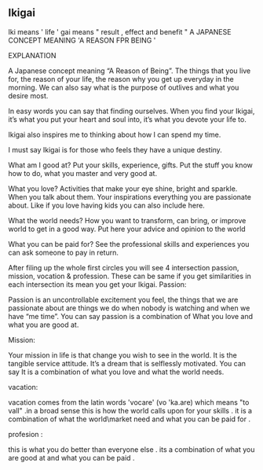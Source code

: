 ## Ikigai

Iki means ' life ' gai means " result , effect and benefit " 
A JAPANESE CONCEPT MEANING 'A REASON FPR BEING '

EXPLANATION

A Japanese concept meaning “A Reason of Being”. The things that you live for, the reason of your life, the reason why you get up everyday in the morning. We can also say what is the purpose of outlives and what you desire most.

In easy words you can say that finding ourselves. When you find your Ikigai, it’s what you put your heart and soul into, it’s what you devote your life to.

Ikigai also inspires me to thinking about how I can spend my time.

I must say Ikigai is for those who feels they have a unique destiny.

What am I good at? Put your skills, experience, gifts. Put the stuff you know how to do, what you master and very good at.

What you love? Activities that make your eye shine, bright and sparkle. When you talk about them. Your inspirations everything you are passionate about. Like if you love having kids you can also include here.

What the world needs? How you want to transform, can bring, or improve world to get in a good way. Put here your advice and opinion to the world

What you can be paid for? See the professional skills and experiences you can ask someone to pay in return.

After filing up the whole first circles you will see 4 intersection passion, mission, vocation & profession. These can be same if you get similarities in each intersection its mean you get your Ikigai.
Passion:

Passion is an uncontrollable excitement you feel, the things that we are passionate about are things we do when nobody is watching and when we have “me time”. You can say passion is a combination of What you love and what you are good at.

Mission:

Your mission in life is that change you wish to see in the world. It is the tangible service attitude. It’s a dream that is selflessly motivated. You can say It is a combination of what you love and what the world needs.

vacation:

vacation comes from the latin words 'vocare' (vo 'ka.are) which means "to vall" .in a broad sense this is how the world calls upon for your skills . it is a combination of what the world\market need and what you can be paid for .

profesion :

this is what you do better than everyone else . its a combination of what you are good at and what you can be paid .
